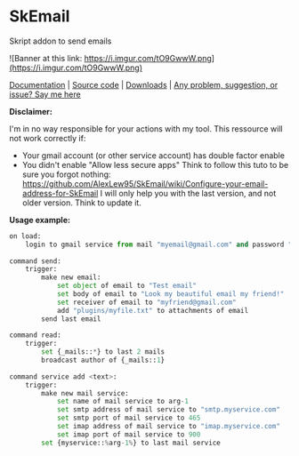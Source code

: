 # SkEmail
Skript addon to send emails

![Banner at this link: https://i.imgur.com/tO9GwwW.png](https://i.imgur.com/tO9GwwW.png)

[Documentation](https://skripthub.net/docs/?addon=SkEmail) | [Source code](https://github.com/AlexLew95/SkEmail) | [Downloads](https://github.com/AlexLew95/SkEmail/releases) | [Any problem, suggestion, or issue? Say me here](https://github.com/AlexLew95/SkEmail/issues/new?template=bug_report.md)

**__Disclaimer:__**

I'm in no way responsible for your actions with my tool.
This ressource will not work correctly if:
- Your gmail account (or other service account) has double factor enable
- You didn't enable "Allow less secure apps"
Think to follow this tuto to be sure you forgot nothing: https://github.com/AlexLew95/SkEmail/wiki/Configure-your-email-address-for-SkEmail
I will only help you with the last version, and not older version. Think to update it.

**__Usage example:__**

```python
on load:
    login to gmail service from mail "myemail@gmail.com" and password "my password"
 
command send:
    trigger:
        make new email:
            set object of email to "Test email"
            set body of email to "Look my beautiful email my friend!"
            set receiver of email to "myfriend@gmail.com"
            add "plugins/myfile.txt" to attachments of email
        send last email
     
command read:
    trigger:
        set {_mails::*} to last 2 mails
        broadcast author of {_mails::1}
 
command service add <text>:
    trigger:
        make new mail service:
            set name of mail service to arg-1
            set smtp address of mail service to "smtp.myservice.com"
            set smtp port of mail service to 465
            set imap address of mail service to "imap.myservice.com"
            set imap port of mail service to 900
        set {myservice::%arg-1%} to last mail service
```
